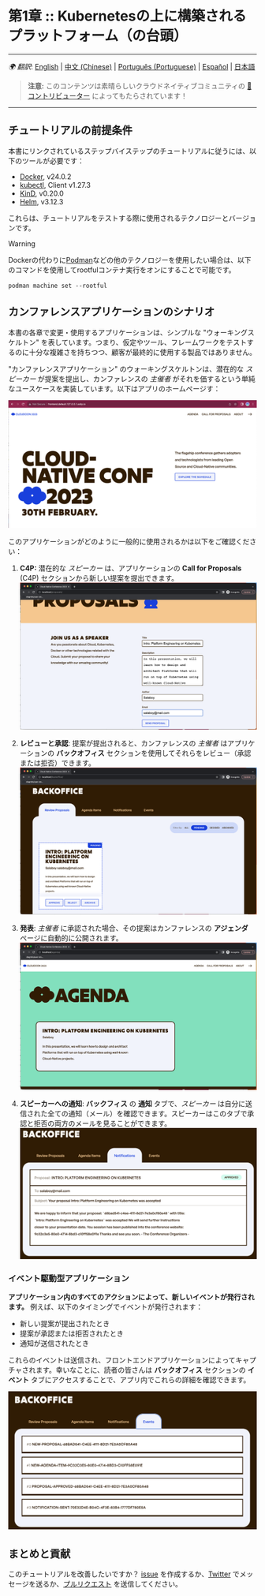 # 第1章 :: Kubernetesの上に構築されるプラットフォーム（の台頭）

---
_🌍 翻訳_: [English](README.md) | [中文 (Chinese)](README-zh.md) | [Português (Portuguese)](README-pt.md) | [Español](README-es.md) | [日本語](README-ja.md)
> **注意:** このコンテンツは素晴らしいクラウドネイティブコミュニティの [🌟 コントリビューター](https://github.com/salaboy/platforms-on-k8s/graphs/contributors) によってもたらされています！

---

## チュートリアルの前提条件

本書にリンクされているステップバイステップのチュートリアルに従うには、以下のツールが必要です：
- [Docker](https://docs.docker.com/engine/install/), v24.0.2
- [kubectl](https://kubernetes.io/docs/tasks/tools/), Client v1.27.3
- [KinD](https://kind.sigs.k8s.io/docs/user/quick-start/), v0.20.0
- [Helm](https://helm.sh/docs/intro/install/), v3.12.3

これらは、チュートリアルをテストする際に使用されるテクノロジーとバージョンです。

> [!Warning]
> Dockerの代わりに[Podman](https://podman.io/)などの他のテクノロジーを使用したい場合は、以下のコマンドを使用してrootfulコンテナ実行をオンにすることで可能です。
```shell
podman machine set --rootful
```

## カンファレンスアプリケーションのシナリオ

本書の各章で変更・使用するアプリケーションは、シンプルな "ウォーキングスケルトン" を表しています。つまり、仮定やツール、フレームワークをテストするのに十分な複雑さを持ちつつ、顧客が最終的に使用する製品ではありません。

"カンファレンスアプリケーション" のウォーキングスケルトンは、潜在的な _スピーカー_ が提案を提出し、カンファレンスの _主催者_ がそれを価するという単純なユースケースを実装しています。以下はアプリのホームページす：

![ホーム](imgs/homepage.png)

このアプリケーションがどのように一般的に使用されるかは以下をご確認ください：
1. **C4P:** 潜在的な _スピーカー_ は、アプリケーションの **Call for Proposals** (C4P) セクションから新しい提案を提出できます。
   ![提案](imgs/proposals.png)

2. **レビューと承認**: 提案が提出されると、カンファレンスの _主催者_ はアプリケーションの **バックオフィス** セクションを使用してそれらをレビュー（承認または拒否）できます。
   ![バックオフィス](imgs/backoffice.png)

3. **発表**: _主催者_ に承認された場合、その提案はカンファレンスの **アジェンダ** ページに自動的に公開されます。
   ![アジェンダ](imgs/agenda.png)

4. **スピーカーへの通知**: **バックフィス** の **通知** タブで、_スピーカー_ は自分に送信された全ての通知（メール）を確認できます。スピーカーはこのタブで承認と拒否の両方のメールを見ることができます。
   ![通知](imgs/notifications-backoffice.png)

### イベント駆動型アプリケーション

**アプリケーション内のすべてのアクションによって、新しいイベントが発行されます。** 例えば、以下のタイミングでイベントが発行されます：
- 新しい提案が提出されたとき
- 提案が承認または拒否されたとき
- 通知が送信されたとき

これらのイベントは送信され、フロントエンドアプリケーションによってキャプチャされます。幸いなことに、読者の皆さんは **バックオフィス** セクションの **イベント** タブにアクセスすることで、アプリ内でこれらの詳細を確認できます。

![イベント](imgs/events-backoffice.png)

## まとめと貢献

このチュートリアルを改善したいですか？ [issue](https://github.com/salaboy/platforms-on-k8s/issues/new) を作成するか、[Twitter](https://twitter.com/salaboy) でメッセージを送るか、[プルリクエスト](https://github.com/salaboy/platforms-on-k8s/compare) を送信してください。
